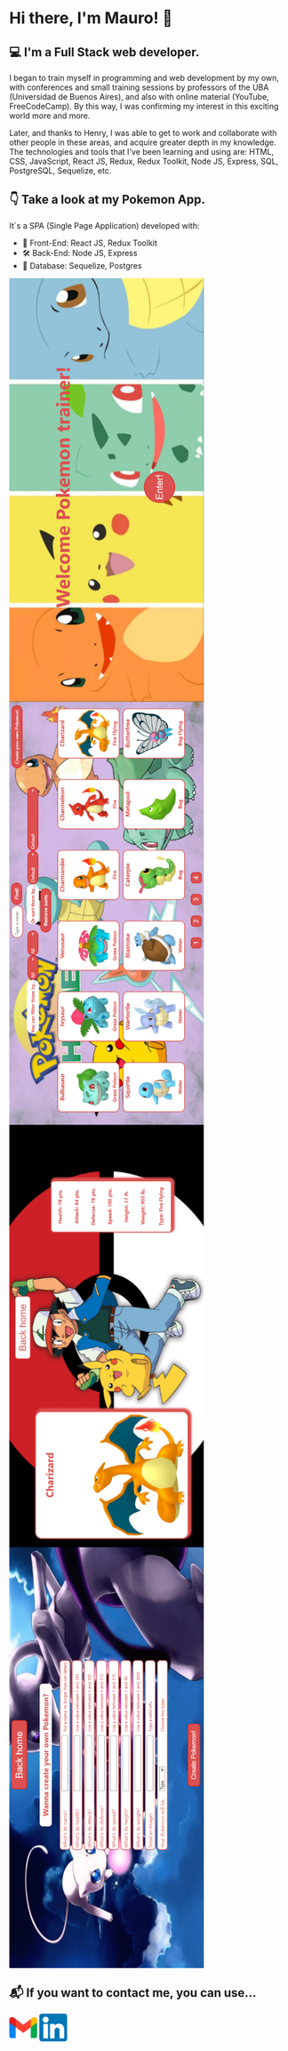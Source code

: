 # Hi there, I'm Mauro! 👋

## 💻 I'm a Full Stack web developer.

I began to train myself in programming and web development by my own, with conferences and small training sessions by professors of the UBA (Universidad de Buenos Aires), and also with online material (YouTube, FreeCodeCamp). By this way, I was confirming my interest in this exciting world more and more.

Later, and thanks to Henry, I was able to get to work and collaborate with other people in these areas, and acquire greater depth in my knowledge. The technologies and tools that I've been learning and using are: HTML, CSS, JavaScript, React JS, Redux, Redux Toolkit, Node JS, Express, SQL, PostgreSQL, Sequelize, etc.

## 👇 Take a look at my Pokemon App.

It´s a SPA (Single Page Application) developed with:

- 🎨 Front-End: React JS, Redux Toolkit
- 🛠 Back-End: Node JS, Express
- 📝 Database: Sequelize, Postgres

<img src='./img/Landing.png' width='350px' align='left'/>
<img src='./img/Home.png' width='350px' align='center'/>
<img src='./img/Details.png' width='350px' align='left'/>
<img src='./img/Create.png' width='350px' align='center'/>

## 📬 If you want to contact me, you can use...

<a href='mailto:maurorg777@gmail.com' target='_blank' rel='noopener noreferrer'><img src='./logos/GmailLogo.png' width='50px'/></a>
<a href='https://www.linkedin.com/in/mauroreyna' target='_blank' rel='noopener noreferrer'><img src='./logos/LinkedInLogo.png' width='50px'/></a>

<!--
**MauroR7GH/MauroR7GH** is a ✨ _special_ ✨ repository because its `README.md` (this file) appears on your GitHub profile.

Here are some ideas to get you started:

- 🔭 I’m currently working on ...
- 🌱 I’m currently learning ...
- 👯 I’m looking to collaborate on ...
- 🤔 I’m looking for help with ...
- 💬 Ask me about ...
- 📫 How to reach me: ...
- 😄 Pronouns: ...
- ⚡ Fun fact: ...
-->
